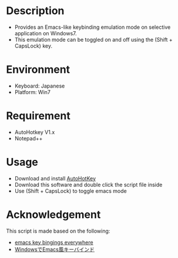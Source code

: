 ﻿# Description

* Provides an Emacs-like keybinding emulation mode on selective application on Windows7.
* This emulation mode can be toggled on and off using the (Shift + CapsLock) key.

# Environment

* Keyboard:             Japanese
* Platform:             Win7

# Requirement

* AutoHotkey V1.x
* Notepad++

# Usage

* Download and install [AutoHotKey](http://www.autohotkey.com)
* Download this software and double click the script file inside
* Use (Shift + CapsLock) to toggle emacs mode

# Acknowledgement

This script is made based on the following:

* [emacs key bingings everywhere](http://www.davesquared.net/2008/02/emacs-key-bindings-everywhere.html)
* [WindowsでEmacs風キーバインド](http://usi3.com/index.php?title=Windows%E3%81%A7Emacs%E9%A2%A8%E3%82%AD%E3%83%BC%E3%83%90%E3%82%A4%E3%83%B3%E3%83%89)